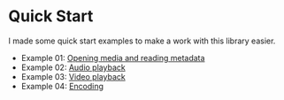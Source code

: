 # Quick Start #

I made some quick start examples to make a work with this library easier.

  * Example 01: [Opening media and reading metadata](http://code.google.com/p/jlibav/source/browse/samples/quick-start-01/src/main/java/org/libav/samples/qs01/MetadataReader.java)
  * Example 02: [Audio playback](http://code.google.com/p/jlibav/source/browse/samples/quick-start-02/src/main/java/org/libav/samples/qs02/SimpleAudioPlayer.java)
  * Example 03: [Video playback](http://code.google.com/p/jlibav/source/browse/samples/quick-start-03/src/main/java/org/libav/samples/qs03/SimpleVideoPlayer.java)
  * Example 04: [Encoding](https://code.google.com/p/jlibav/source/browse/samples/quick-start-04/src/main/java/org/libav/samples/qs04/SimpleEncoder.java)